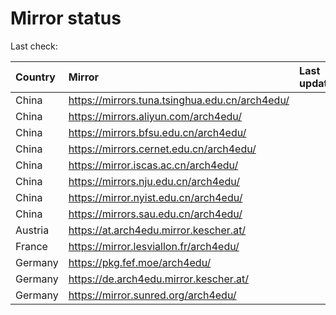 <script src="./time.js"></script>
# Mirror status
Last check: <script type="text/javascript">localize(1727191422.2570882);</script>

|Country|Mirror|Last update|
|:------|:-----|:----------|
|China|https://mirrors.tuna.tsinghua.edu.cn/arch4edu/|<script type="text/javascript">localize(1727160386);</script>|
|China|https://mirrors.aliyun.com/arch4edu/|<script type="text/javascript">localize(1727160386);</script>|
|China|https://mirrors.bfsu.edu.cn/arch4edu/|<script type="text/javascript">localize(1727160386);</script>|
|China|https://mirrors.cernet.edu.cn/arch4edu/|<script type="text/javascript">localize(1727160386);</script>|
|China|https://mirror.iscas.ac.cn/arch4edu/|<script type="text/javascript">localize(1727160386);</script>|
|China|https://mirrors.nju.edu.cn/arch4edu/|<script type="text/javascript">localize(1727116993);</script>|
|China|https://mirror.nyist.edu.cn/arch4edu/|<script type="text/javascript">localize(1727116993);</script>|
|China|https://mirrors.sau.edu.cn/arch4edu/|<script type="text/javascript">localize(1727160386);</script>|
|Austria|https://at.arch4edu.mirror.kescher.at/|<script type="text/javascript">localize(1727160386);</script>|
|France|https://mirror.lesviallon.fr/arch4edu/|<script type="text/javascript">localize(1727160386);</script>|
|Germany|https://pkg.fef.moe/arch4edu/|<script type="text/javascript">localize(1727160386);</script>|
|Germany|https://de.arch4edu.mirror.kescher.at/|<script type="text/javascript">localize(1727160386);</script>|
|Germany|https://mirror.sunred.org/arch4edu/|<script type="text/javascript">localize(1727160386);</script>|

<script src="./tablefilter/tablefilter.js"></script>
<script src="./table.js"></script>